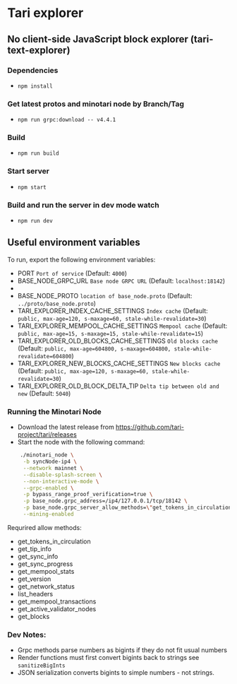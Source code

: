 # Tari explorer

## No client-side JavaScript block explorer (tari-text-explorer)

### Dependencies

- `npm install`

### Get latest protos and minotari node by Branch/Tag

- `npm run grpc:download -- v4.4.1`

### Build

- `npm run build`

### Start server

- `npm start`

### Build and run the server in dev mode watch

- `npm run dev`

## Useful environment variables

To run, export the following environment variables:

- PORT `Port of service` (Default: `4000`)
- BASE_NODE_GRPC_URL `Base node GRPC URL` (Default: `localhost:18142`)
-
- BASE_NODE_PROTO `location of base_node.proto` (Default: `../proto/base_node.proto`)
- TARI_EXPLORER_INDEX_CACHE_SETTINGS `Index cache` (Default: `public, max-age=120, s-maxage=60, stale-while-revalidate=30`)
- TARI_EXPLORER_MEMPOOL_CACHE_SETTINGS `Mempool cache` (Default: `public, max-age=15, s-maxage=15, stale-while-revalidate=15`)
- TARI_EXPLORER_OLD_BLOCKS_CACHE_SETTINGS `Old blocks cache` (Default: `public, max-age=604800, s-maxage=604800, stale-while-revalidate=604800`)
- TARI_EXPLORER_NEW_BLOCKS_CACHE_SETTINGS `New blocks cache` (Default: `public, max-age=120, s-maxage=60, stale-while-revalidate=30`)
- TARI_EXPLORER_OLD_BLOCK_DELTA_TIP `Delta tip between old and new` (Default: `5040`)

### Running the Minotari Node

- Download the latest release from https://github.com/tari-project/tari/releases
- Start the node with the following command:

```bash
    ./minotari_node \
     -b syncNode-ip4 \
     --network mainnet \
     --disable-splash-screen \
     --non-interactive-mode \
     --grpc-enabled \
     -p bypass_range_proof_verification=true \
     -p base_node.grpc_address=/ip4/127.0.0.1/tcp/18142 \
     -p base_node.grpc_server_allow_methods=\"get_tokens_in_circulation,get_tip_info,get_sync_info,get_sync_progress,get_mempool_stats,get_version,get_network_status,list_headers,get_mempool_transactions,get_active_validator_nodes,get_blocks\" \
     --mining-enabled
```

Requrired allow methods:

- get_tokens_in_circulation
- get_tip_info
- get_sync_info
- get_sync_progress
- get_mempool_stats
- get_version
- get_network_status
- list_headers
- get_mempool_transactions
- get_active_validator_nodes
- get_blocks

### Dev Notes:

- Grpc methods parse numbers as bigints if they do not fit usual numbers
- Render functions must first convert bigints back to strings see `sanitizeBigInts`
- JSON serialization converts bigints to simple numbers - not strings.
